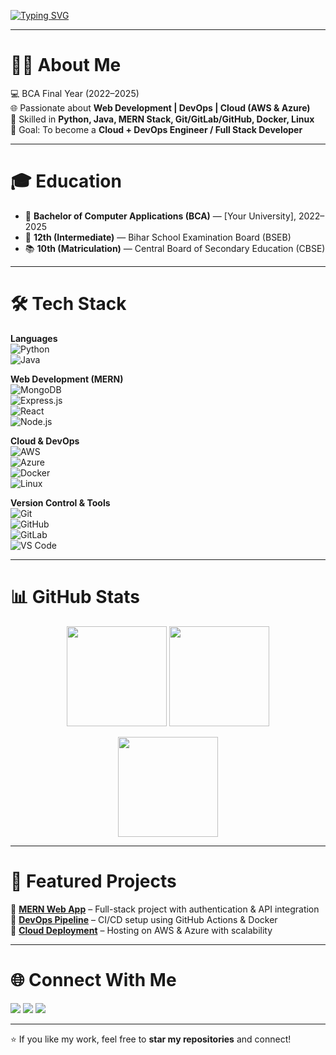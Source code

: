 <!-- Typing Animation -->
[![Typing SVG](https://readme-typing-svg.herokuapp.com?font=Fira+Code&weight=600&size=24&pause=1000&color=00C4FF&width=600&lines=Hi+There!+👋+I'm+Aman+Verma;BCA+Final+Year+Student+(2022-25);Aspiring+Cloud+%26+DevOps+Engineer;Full+Stack+(MERN)+Developer;Always+Learning+%26+Building)](https://git.io/typing-svg)

---

# 👨‍💻 About Me  
💻 BCA Final Year (2022–2025)  
🌐 Passionate about **Web Development | DevOps | Cloud (AWS & Azure)**  
🚀 Skilled in **Python, Java, MERN Stack, Git/GitLab/GitHub, Docker, Linux**  
🎯 Goal: To become a **Cloud + DevOps Engineer / Full Stack Developer**  

---

# 🎓 Education  
- 📘 **Bachelor of Computer Applications (BCA)** — [Your University], 2022–2025  
- 🏫 **12th (Intermediate)** — Bihar School Examination Board (BSEB)  
- 📚 **10th (Matriculation)** — Central Board of Secondary Education (CBSE)  

---

# 🛠️ Tech Stack  

**Languages**  
![Python](https://img.shields.io/badge/Python-3776AB?style=for-the-badge&logo=python&logoColor=white)  
![Java](https://img.shields.io/badge/Java-ED8B00?style=for-the-badge&logo=openjdk&logoColor=white)  

**Web Development (MERN)**  
![MongoDB](https://img.shields.io/badge/MongoDB-4EA94B?style=for-the-badge&logo=mongodb&logoColor=white)  
![Express.js](https://img.shields.io/badge/Express.js-000000?style=for-the-badge&logo=express&logoColor=white)  
![React](https://img.shields.io/badge/React-20232A?style=for-the-badge&logo=react&logoColor=61DAFB)  
![Node.js](https://img.shields.io/badge/Node.js-43853D?style=for-the-badge&logo=node.js&logoColor=white)  

**Cloud & DevOps**  
![AWS](https://img.shields.io/badge/AWS-FF9900?style=for-the-badge&logo=amazon-aws&logoColor=white)  
![Azure](https://img.shields.io/badge/Azure-0078D4?style=for-the-badge&logo=microsoft-azure&logoColor=white)  
![Docker](https://img.shields.io/badge/Docker-2496ED?style=for-the-badge&logo=docker&logoColor=white)  
![Linux](https://img.shields.io/badge/Linux-FCC624?style=for-the-badge&logo=linux&logoColor=black)  

**Version Control & Tools**  
![Git](https://img.shields.io/badge/Git-F05032?style=for-the-badge&logo=git&logoColor=white)  
![GitHub](https://img.shields.io/badge/GitHub-181717?style=for-the-badge&logo=github&logoColor=white)  
![GitLab](https://img.shields.io/badge/GitLab-FC6D26?style=for-the-badge&logo=gitlab&logoColor=white)  
![VS Code](https://img.shields.io/badge/VS%20Code-007ACC?style=for-the-badge&logo=visual-studio-code&logoColor=white)  

---

# 📊 GitHub Stats  

<p align="center">
  <img src="https://github-readme-stats.vercel.app/api?username=YourUserName&show_icons=true&theme=tokyonight" height="160" />
  <img src="https://github-readme-stats.vercel.app/api/top-langs/?username=YourUserName&layout=compact&theme=tokyonight" height="160" />
</p>

<p align="center">
  <img src="https://github-readme-streak-stats.herokuapp.com/?user=YourUserName&theme=tokyonight" height="160" />
</p>

---

# 📂 Featured Projects  

🔹 [**MERN Web App**](#) – Full-stack project with authentication & API integration  
🔹 [**DevOps Pipeline**](#) – CI/CD setup using GitHub Actions & Docker  
🔹 [**Cloud Deployment**](#) – Hosting on AWS & Azure with scalability  

---

# 🌐 Connect With Me  

<p align="left">
  <a href="https://linkedin.com/in/yourprofile"><img src="https://img.shields.io/badge/LinkedIn-0077B5?style=for-the-badge&logo=linkedin&logoColor=white"/></a>
  <a href="mailto:youremail@gmail.com"><img src="https://img.shields.io/badge/Gmail-D14836?style=for-the-badge&logo=gmail&logoColor=white"/></a>
  <a href="https://twitter.com/yourprofile"><img src="https://img.shields.io/badge/Twitter-1DA1F2?style=for-the-badge&logo=twitter&logoColor=white"/></a>
</p>

---

⭐ If you like my work, feel free to **star my repositories** and connect!
